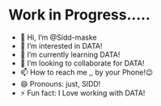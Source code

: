 # Work in Progress.....
- 👋 Hi, I’m @Sidd-maske
- 👀 I’m interested in DATA!
- 🌱 I’m currently learning DATA!
- 💞️ I’m looking to collaborate for DATA!
- 📫 How to reach me ,, by your Phone!😉
- 😄 Pronouns: just, SIDD!
- ⚡ Fun fact: I Love working with DATA!

<!---
Sidd-maske/Sidd-maske is a ✨ special ✨ repository because its `README.md` (this file) appears on your GitHub profile.
You can click the Preview link to take a look at your changes.
--->
